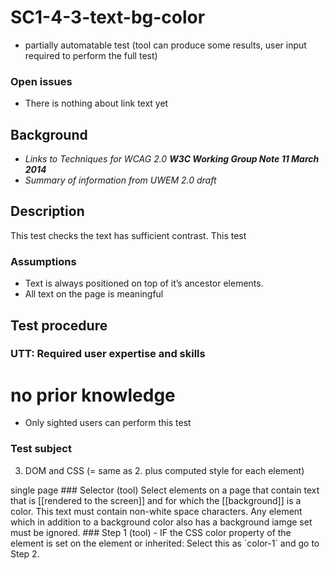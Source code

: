 
# SC1-4-3-text-bg-color
* partially automatable test (tool can produce some results, user input required to perform the full test)

### Open issues
- There is nothing about link text yet
## Background
- *Links to Techniques for WCAG 2.0 **W3C Working Group Note 11 March 2014***
- *Summary of information from UWEM 2.0 draft*
## Description
This test checks the text has sufficient contrast. This test
### Assumptions
- Text is always positioned on top of it’s ancestor elements.
- All text on the page is meaningful
## Test procedure
### UTT: Required user expertise and skills
# no prior knowledge
- Only sighted users can perform this test
### Test subject
<ol start="3" style="list-style-type: decimal;">
<li>DOM and CSS (= same as 2. plus computed style for each element)</li></ol>
single page
### Selector (tool)
Select elements on a page that contain text that is [[rendered to the screen]] and for which the [[background]] is a color. This text must contain non-white space characters. Any element which in addition to a background color also has a background iamge set must be ignored.
### Step 1 (tool)
- IF the CSS color property of the element is set on the element or inherited: Select this as `color-1` and go to Step 2.
